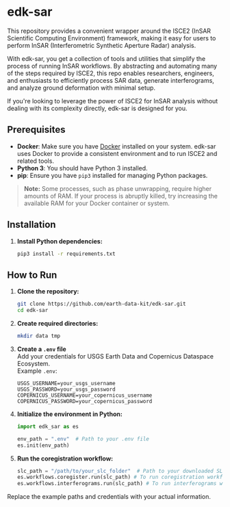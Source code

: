 # edk-sar

This repository provides a convenient wrapper around the ISCE2 (InSAR Scientific Computing Environment) framework, making it easy for users to perform InSAR (Interferometric Synthetic Aperture Radar) analysis. 

With edk-sar, you get a collection of tools and utilities that simplify the process of running InSAR workflows. By abstracting and automating many of the steps required by ISCE2, this repo enables researchers, engineers, and enthusiasts to efficiently process SAR data, generate interferograms, and analyze ground deformation with minimal setup.

If you're looking to leverage the power of ISCE2 for InSAR analysis without dealing with its complexity directly, edk-sar is designed for you.

## Prerequisites

- **Docker**: Make sure you have [Docker](https://docs.docker.com/get-docker/) installed on your system. edk-sar uses Docker to provide a consistent environment and to run ISCE2 and related tools.
- **Python 3**: You should have Python 3 installed.
- **pip**: Ensure you have `pip3` installed for managing Python packages.

> **Note:** Some processes, such as phase unwrapping, require higher amounts of RAM. If your process is abruptly killed, try increasing the available RAM for your Docker container or system.


## Installation

1. **Install Python dependencies:**
   ```bash
   pip3 install -r requirements.txt
   ```

## How to Run

1. **Clone the repository:**
   ```bash
   git clone https://github.com/earth-data-kit/edk-sar.git
   cd edk-sar
   ```

2. **Create required directories:**
   ```bash
   mkdir data tmp
   ```

3. **Create a `.env` file**  
   Add your credentials for USGS Earth Data and Copernicus Dataspace Ecosystem.  
   Example `.env`:
   ```
   USGS_USERNAME=your_usgs_username
   USGS_PASSWORD=your_usgs_password
   COPERNICUS_USERNAME=your_copernicus_username
   COPERNICUS_PASSWORD=your_copernicus_password
   ```

4. **Initialize the environment in Python:**
   ```python
   import edk_sar as es

   env_path = ".env"  # Path to your .env file
   es.init(env_path)
   ```

5. **Run the coregistration workflow:**
   ```python
   slc_path = "/path/to/your_slc_folder"  # Path to your downloaded SLCs
   es.workflows.coregister.run(slc_path) # To run coregistration workflow
   es.workflows.interferograms.run(slc_path) # To run interferograms workflow
   ```

Replace the example paths and credentials with your actual information.

